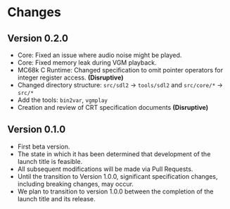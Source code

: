 # Changes

## Version 0.2.0

- Core: Fixed an issue where audio noise might be played.
- Core: Fixed memory leak during VGM playback.
- MC68k C Runtime: Changed specification to omit pointer operators for integer register access. **(Disruptive)**
- Changed directory structure: `src/sdl2` -> `tools/sdl2` and `src/core/*` -> `src/*`
- Add the tools: `bin2var`, `vgmplay`
- Creation and review of CRT specification documents **(Disruptive)**

## Version 0.1.0

- First beta version.
- The state in which it has been determined that development of the launch title is feasible.
- All subsequent modifications will be made via Pull Requests.
- Until the transition to Version 1.0.0, significant specification changes, including breaking changes, may occur.
- We plan to transition to version 1.0.0 between the completion of the launch title and its release.
